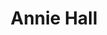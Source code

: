 ---
title: "Annie Hall"

year: 1977

director: "Woody Allen"

summary: "Woody Allen cements his on-screen persona when reflecting about life and his ex."

comment: "This is the kind of film comedian Allen IS known for churning out, but it pretty rarely churns out this good. I could have listed any other of his many (many) really (really) good movies here, but it's a bit like tarantino and Pulp Fiction."

image: "https://media.giphy.com/media/GRTgC65JoamfS/giphy.gif"

rottentomates: "https://www.rottentomatoes.com/m/titanic"

imdb: "https://www.imdb.com/title/tt0075686/"

quotes:
  
---